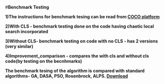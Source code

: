 #**Benchmark Testing**

**1)The instructions for benchmark tesing can be read from [COCO platform](https://github.com/numbbo/coco)**

**2)With CLS - benchmark testing done on the code having chaotic local search incorporated**

**3)Without CLS- benchmark testing on code with no CLS - has 2 versions (very similar)**

**4)Improvement_comparison - compares the with cls and without cls code(by testing on the becnhmarks)**

**The benchmark tesing of the algorithm is compared with standard algorithms- GA, DASA, PSO, Rosenbrock, ALPS. [Download](http://coco.gforge.inria.fr/doku.php?id=algorithms-bbob)**
